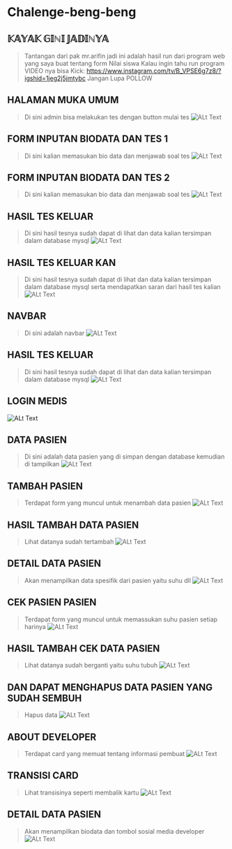 # Chalenge-beng-beng

## 𝕂𝔸𝕐𝔸𝕂 𝔾𝕀ℕ𝕀 𝕁𝔸𝔻𝕀ℕ𝕐𝔸
> Tantangan dari pak mr.arifin jadi ini adalah hasil run dari program web yang saya buat tentang form Nilai siswa
> Kalau ingin tahu run program VIDEO nya bisa Kick: https://www.instagram.com/tv/B_VPSE6g7z8/?igshid=1jeg2j5jmtybc Jangan Lupa POLLOW
## HALAMAN MUKA UMUM
> Di sini admin bisa melakukan tes dengan button mulai tes
![ALt Text](https://github.com/rendiwibawa/CHALENGE-WEB-COVID19/blob/master/SS-Web%20Corona/1.JPG)
## FORM INPUTAN BIODATA DAN TES 1
> Di sini kalian memasukan bio data dan menjawab soal tes
![ALt Text](https://github.com/rendiwibawa/CHALENGE-WEB-COVID19/blob/master/SS-Web%20Corona/2.JPG)
## FORM INPUTAN BIODATA DAN TES 2
> Di sini kalian memasukan bio data dan menjawab soal tes
![ALt Text](https://github.com/rendiwibawa/CHALENGE-WEB-COVID19/blob/master/SS-Web%20Corona/3.JPG)
## HASIL TES KELUAR
> Di sini hasil tesnya sudah dapat di lihat dan data kalian tersimpan dalam database mysql
![ALt Text](https://github.com/rendiwibawa/CHALENGE-WEB-COVID19/blob/master/SS-Web%20Corona/4.JPG)
## HASIL TES KELUAR KAN
> Di sini hasil tesnya sudah dapat di lihat dan data kalian tersimpan dalam database mysql serta mendapatkan saran dari hasil tes kalian
![ALt Text](https://github.com/rendiwibawa/CHALENGE-WEB-COVID19/blob/master/SS-Web%20Corona/5.JPG)
## NAVBAR
> Di sini adalah navbar 
![ALt Text](https://github.com/rendiwibawa/CHALENGE-WEB-COVID19/blob/master/SS-Web%20Corona/6.JPG)
## HASIL TES KELUAR
> Di sini hasil tesnya sudah dapat di lihat dan data kalian tersimpan dalam database mysql
![ALt Text](https://github.com/rendiwibawa/CHALENGE-WEB-COVID19/blob/master/SS-Web%20Corona/7.JPG)
## LOGIN MEDIS
![ALt Text](https://github.com/rendiwibawa/CHALENGE-WEB-COVID19/blob/master/SS-Web%20Corona/8.JPG)
## DATA PASIEN 
> Di sini adalah data pasien yang di simpan dengan database kemudian di tampilkan
![ALt Text](https://github.com/rendiwibawa/CHALENGE-WEB-COVID19/blob/master/SS-Web%20Corona/9.JPG)
## TAMBAH PASIEN
> Terdapat form yang muncul untuk menambah data pasien
![ALt Text](https://github.com/rendiwibawa/CHALENGE-WEB-COVID19/blob/master/SS-Web%20Corona/10.JPG)
## HASIL TAMBAH DATA PASIEN 
> Lihat datanya sudah tertambah
![ALt Text](https://github.com/rendiwibawa/CHALENGE-WEB-COVID19/blob/master/SS-Web%20Corona/11.JPG)
## DETAIL DATA PASIEN
> Akan menampilkan data spesifik dari pasien yaitu suhu dll
![ALt Text](https://github.com/rendiwibawa/CHALENGE-WEB-COVID19/blob/master/SS-Web%20Corona/12.JPG)
## CEK PASIEN PASIEN
> Terdapat form yang muncul untuk memassukan suhu pasien setiap harinya
![ALt Text](https://github.com/rendiwibawa/CHALENGE-WEB-COVID19/blob/master/SS-Web%20Corona/13.JPG)
## HASIL TAMBAH CEK DATA PASIEN
> Lihat datanya sudah berganti yaitu suhu tubuh
![ALt Text](https://github.com/rendiwibawa/CHALENGE-WEB-COVID19/blob/master/SS-Web%20Corona/14.JPG)
## DAN DAPAT MENGHAPUS DATA PASIEN YANG SUDAH SEMBUH
> Hapus data
![ALt Text](https://github.com/rendiwibawa/CHALENGE-WEB-COVID19/blob/master/SS-Web%20Corona/15.JPG)
## ABOUT DEVELOPER
> Terdapat card yang memuat tentang informasi pembuat
![ALt Text](https://github.com/rendiwibawa/CHALENGE-WEB-COVID19/blob/master/SS-Web%20Corona/16.JPG)
## TRANSISI CARD
> Lihat transisinya seperti membalik kartu
![ALt Text](https://github.com/rendiwibawa/CHALENGE-WEB-COVID19/blob/master/SS-Web%20Corona/17.JPG)
## DETAIL DATA PASIEN
> Akan menampilkan biodata dan tombol sosial media developer
![ALt Text](https://github.com/rendiwibawa/CHALENGE-WEB-COVID19/blob/master/SS-Web%20Corona/18.JPG)
